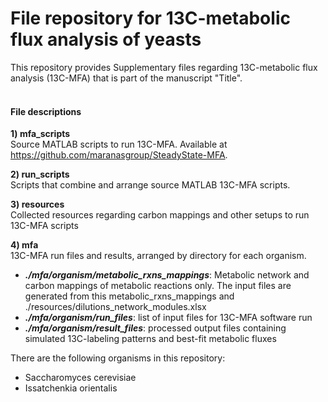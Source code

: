 # File repository for 13C-metabolic flux analysis of yeasts
This repository provides Supplementary files regarding 13C-metabolic flux analysis (13C-MFA) that is part of the manuscript "Title".<br>
<br>
#### File descriptions
**1) mfa_scripts**<br>
Source MATLAB scripts to run 13C-MFA. Available at https://github.com/maranasgroup/SteadyState-MFA.

**2) run_scripts**<br>
Scripts that combine and arrange source MATLAB 13C-MFA scripts.

**3) resources**<br>
Collected resources regarding carbon mappings and other setups to run 13C-MFA scripts

**4) mfa**<br>
13C-MFA run files and results, arranged by directory for each organism.<br>
* ***./mfa/organism/metabolic_rxns_mappings***: Metabolic network and carbon mappings of metabolic reactions only. The input files are generated from this metabolic_rxns_mappings and ./resources/dilutions_network_modules.xlsx
* ***./mfa/organism/run_files***: list of input files for 13C-MFA software run
* ***./mfa/organism/result_files***: processed output files containing simulated 13C-labeling patterns and best-fit metabolic fluxes
    
There are the following organisms in this repository:
* Saccharomyces cerevisiae
* Issatchenkia orientalis
